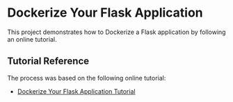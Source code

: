 # Dockerize Your Flask Application

This project demonstrates how to Dockerize a Flask application by following an online tutorial. 

## Tutorial Reference

The process was based on the following online tutorial: 

- [Dockerize Your Flask Application Tutorial](https://web.archive.org/web/20220806133324/https://runnable.com/docker/python/dockerize-your-flask-application)

